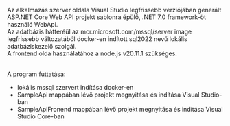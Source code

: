 Az alkalmazás szerver oldala Visual Studio legfrissebb verziójában generált ASP.NET Core Web API projekt sablonra épülő, .NET 7.0 framework-öt használó WebApi.<br>
Az adatbázis hátteréül az mcr.microsoft.com/mssql/server image legfrissebb változatából docker-en indított sql2022 nevű lokális adatbáziskezelő szolgál.<br>
A frontend olda használatához a node.js v20.11.1 szükséges.<br><br>

A program futtatása:<br>
- lokális mssql szervert indítása docker-en
- SampleApi mappában lévő projekt megnyitása és indítása Visual Studio-ban
- SampleApiFronend mappában lévő projekt megnyitása és indítása Visual Studio Core-ban
